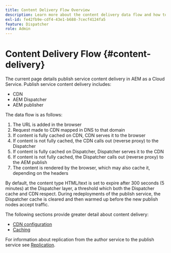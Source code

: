 ```yaml
---
title: Content Delivery Flow Overview
description: Learn more about the content delivery data flow and how to publish your content
exl-id: fe42fb9e-cdf4-43e1-b688-7cecf4124fa5
feature: Dispatcher
role: Admin
---
```

# Content Delivery Flow {#content-delivery}

The current page details publish service content delivery in AEM as a Cloud Service. Publish service content delivery includes:

* CDN
* AEM Dispatcher
* AEM publisher

The data flow is as follows:

1. The URL is added in the browser
1. Request made to CDN mapped in DNS to that domain
1. If content is fully cached on CDN, CDN serves it to the browser
1. If content is not fully cached, the CDN calls out (reverse proxy) to the Dispatcher
1. If content is fully cached on Dispatcher, Dispatcher serves it to the CDN
1. If content is not fully cached, the Dispatcher calls out (reverse proxy) to the AEM publish
1. The content is rendered by the browser, which may also cache it, depending on the headers

By default, the content type HTML/text is set to expire after 300 seconds (5 minutes) at the Dispatcher layer, a threshold which both the Dispatcher cache and CDN respect. During redeployments of the publish service, the Dispatcher cache is cleared and then warmed up before the new publish nodes accept traffic.

The following sections provide greater detail about content delivery:
* [CDN configuration](/help/implementing/dispatcher/cdn.md)
* [Caching](/help/implementing/dispatcher/caching.md)

For information about replication from the author service to the publish service see [Replication](/help/operations/replication.md).
